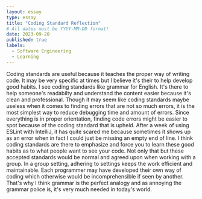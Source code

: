 ```yaml
---
layout: essay
type: essay
title: "Coding Standard Reflection"
# All dates must be YYYY-MM-DD format!
date: 2023-09-20
published: true
labels:
  - Software Engineering
  - Learning
---
```


Coding standards are useful because it teaches the proper way of writing code. It may be very specific at times but I believe it's their to help develop good habits. I see coding standards like grammar for English. It's there to help someone's readabilty and understand the content easier because it's clean and professional. Though it may seem like coding standards maybe useless when it comes to finding errors that are not so much errors, it is the most simplest way to reduce debugging time and amount of errors. Since everything is in proper orientation, finding code errors might be easier to spot because of the coding standard that is upheld. After a week of using ESLint with IntelliJ, it has quite scared me because sometimes it shows up as an error when in fact I could just be missing an empty end of line. I think coding standards are there to emphasize and force you to learn these good habits as to what people want to see your code. Not only that but these accepted standards would be normal and agreed upon when working with a group. In a group setting, adhering to settings keeps the work efficient and maintainable. Each programmer may have developed their own way of coding which otherwise would be incomprehensible if seen by another. That's why I think grammar is the perfect analogy and as annoying the grammar police is, it's very much needed in today's world.

